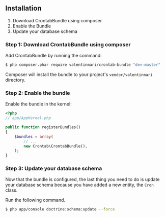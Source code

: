 ## Installation

1. Download CrontabBundle using composer
2. Enable the Bundle
3. Update your database schema

### Step 1: Download CrontabBundle using composer

Add CrontabBundle by running the command:

``` bash
$ php composer.phar require valentinmari/crontab-bundle "dev-master"
```

Composer will install the bundle to your project's `vendor/valentinmari` directory.

### Step 2: Enable the bundle

Enable the bundle in the kernel:

``` php
<?php
// app/AppKernel.php

public function registerBundles()
{
    $bundles = array(
        // ...
        new Crontab\CrontabBundle(),
    );
}
```

### Step 3: Update your database schema

Now that the bundle is configured, the last thing you need to do is update your
database schema because you have added a new entity, the `Cron` class.

Run the following command.

``` bash
$ php app/console doctrine:schema:update --force
```
